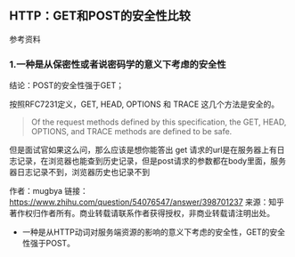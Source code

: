 ## HTTP：GET和POST的安全性比较

参考资料



### 1.一种是从保密性或者说密码学的意义下考虑的安全性

结论：POST的安全性强于GET；

按照RFC7231定义，GET, HEAD, OPTIONS 和 TRACE 这几个方法是安全的。


> Of the request methods defined by this specification, the GET, HEAD, OPTIONS, and TRACE methods are defined to be safe.


但是面试官如果这么问，那么应该是想你能答出 get 请求的url是在服务器上有日志记录，在浏览器也能查到历史记录，但是post请求的参数都在body里面，服务器日志记录不到，浏览器历史也记录不到

作者：mugbya
链接：https://www.zhihu.com/question/54076547/answer/398701237
来源：知乎
著作权归作者所有。商业转载请联系作者获得授权，非商业转载请注明出处。


* 一种是从HTTP动词对服务端资源的影响的意义下考虑的安全性，GET的安全性强于POST。